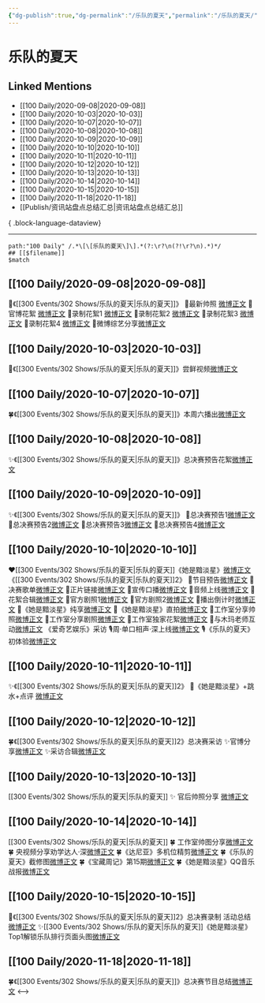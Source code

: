 ```yaml
---
{"dg-publish":true,"dg-permalink":"/乐队的夏天","permalink":"/乐队的夏天/","created":"2023-04-07T13:43:27.000+08:00","updated":"2023-08-24T19:04:26.626+08:00"}
---
```


# 乐队的夏天

## Linked Mentions
- [[100 Daily/2020-09-08\|2020-09-08]]
- [[100 Daily/2020-10-03\|2020-10-03]]
- [[100 Daily/2020-10-07\|2020-10-07]]
- [[100 Daily/2020-10-08\|2020-10-08]]
- [[100 Daily/2020-10-09\|2020-10-09]]
- [[100 Daily/2020-10-10\|2020-10-10]]
- [[100 Daily/2020-10-11\|2020-10-11]]
- [[100 Daily/2020-10-12\|2020-10-12]]
- [[100 Daily/2020-10-13\|2020-10-13]]
- [[100 Daily/2020-10-14\|2020-10-14]]
- [[100 Daily/2020-10-15\|2020-10-15]]
- [[100 Daily/2020-11-18\|2020-11-18]]
- [[Publish/资讯站盘点总结汇总\|资讯站盘点总结汇总]]

{ .block-language-dataview}

---

```expander
path:"100 Daily" /.*\[\[乐队的夏天\]\].*(?:\r?\n(?!\r?\n).*)*/
## [[$filename]]
$match
```
## [[100 Daily/2020-09-08\|2020-09-08]]
💫《[[300 Events/302 Shows/乐队的夏天\|乐队的夏天]]》
🌱最新帅照 [微博正文](https://m.weibo.cn/6466290670/4546957266392802)
🌱官博花絮 [微博正文](https://m.weibo.cn/6466290670/4546970943230743)
🌱录制花絮1 [微博正文](https://m.weibo.cn/6466290670/4546974633690897)
🌱录制花絮2 [微博正文](https://m.weibo.cn/6466290670/4546977230488278)
🌱录制花絮3 [微博正文](https://m.weibo.cn/6466290670/4546980263235060)
🌱录制花絮4 [微博正文](https://m.weibo.cn/6466290670/4546981723115380)
🌱微博综艺分享[微博正文](https://m.weibo.cn/6466290670/4546944158663018)

## [[100 Daily/2020-10-03\|2020-10-03]]
🎵《[[300 Events/302 Shows/乐队的夏天\|乐队的夏天]]》尝鲜视频[微博正文](https://m.weibo.cn/6466290670/4556043391338871)
## [[100 Daily/2020-10-07\|2020-10-07]]
🍀《[[300 Events/302 Shows/乐队的夏天\|乐队的夏天]]》本周六播出[微博正文](https://m.weibo.cn/6466290670/4557454932977037)
## [[100 Daily/2020-10-08\|2020-10-08]]
✨《[[300 Events/302 Shows/乐队的夏天\|乐队的夏天]]》总决赛预告花絮[微博正文](https://m.weibo.cn/6466290670/4557746135892645)
## [[100 Daily/2020-10-09\|2020-10-09]]
✨《[[300 Events/302 Shows/乐队的夏天\|乐队的夏天]]》
🔸总决赛预告1[微博正文](https://m.weibo.cn/6466290670/4558073174169235)
🔸总决赛预告2[微博正文](https://m.weibo.cn/6466290670/4558091934241901)
🔸总决赛预告3[微博正文](https://m.weibo.cn/6466290670/4558104870257642)
🔸总决赛预告4[微博正文](https://m.weibo.cn/6466290670/4558105662723917)
## [[100 Daily/2020-10-10\|2020-10-10]]
❤️[[300 Events/302 Shows/乐队的夏天\|乐队的夏天]]《她是黯淡星》[微博正文](https://m.weibo.cn/6466290670/4558577187166283)
《[[300 Events/302 Shows/乐队的夏天\|乐队的夏天]]2》
🎵节目预告[微博正文](https://m.weibo.cn/6466290670/4558487885189109)
🎵决赛歌单[微博正文](https://m.weibo.cn/6466290670/4558542260930191)
🎵正片链接[微博正文](https://m.weibo.cn/6466290670/4558569917656268)
🎵宣传口播[微博正文](https://m.weibo.cn/6466290670/4558600448771600)
🎵音频上线[微博正文](https://m.weibo.cn/6466290670/4558610305126522)
🎵花絮合辑[微博正文](https://m.weibo.cn/6466290670/4558613362783619)
🎵官方剧照1[微博正文](https://m.weibo.cn/6466290670/4558540804470802)
🎵官方剧照2[微博正文](https://m.weibo.cn/6466290670/4558542562662957)
🎵播出倒计时[微博正文](https://m.weibo.cn/6466290670/4558551848330318)
🎵《她是黯淡星》纯享[微博正文](https://m.weibo.cn/6466290670/4558580516922492)
🎵《她是黯淡星》直拍[微博正文](https://m.weibo.cn/6466290670/4558583217268355)
🎵工作室分享帅照[微博正文](https://m.weibo.cn/6466290670/4558587801640851)
🎵工作室分享剧照[微博正文](https://m.weibo.cn/6466290670/4558597247992461)
🎵工作室独家花絮[微博正文](https://m.weibo.cn/6466290670/4558632568226972)
🎵与木玛老师互动[微博正文](https://m.weibo.cn/6466290670/4558607708329124)
《爱奇艺娱乐》采访
🎙️周·单口相声·深上线[微博正文](https://m.weibo.cn/6466290670/4558591992277217)
🎙️《乐队的夏天》初体验[微博正文](https://m.weibo.cn/6466290670/4558600082825864)
## [[100 Daily/2020-10-11\|2020-10-11]]
✨《[[300 Events/302 Shows/乐队的夏天\|乐队的夏天]]2》
💫《她是黯淡星》+跳水+点评
[微博正文](https://m.weibo.cn/6466290670/4558841171156091)
## [[100 Daily/2020-10-12\|2020-10-12]]
🍀《[[300 Events/302 Shows/乐队的夏天\|乐队的夏天]]2》总决赛采访
✨官博分享[微博正文](https://m.weibo.cn/6466290670/4559276062542360)
✨采访合辑[微博正文](https://m.weibo.cn/6466290670/4559332596786978)
## [[100 Daily/2020-10-13\|2020-10-13]]
[[300 Events/302 Shows/乐队的夏天\|乐队的夏天]]
✨ 官后帅照分享 [微博正文](https://m.weibo.cn/6466290670/4559667579853389)
## [[100 Daily/2020-10-14\|2020-10-14]]
[[300 Events/302 Shows/乐队的夏天\|乐队的夏天]]
🍀 工作室帅图分享[微博正文](https://m.weibo.cn/6466290670/4560031926984054)
🍀 央视频分享劝学达人·深[微博正文](https://m.weibo.cn/6466290670/4559978189036246)
🍀《达尼亚》多机位精剪[微博正文](https://m.weibo.cn/6466290670/4559880147440454)
🍀《乐队的夏天》截修图[微博正文](https://m.weibo.cn/6466290670/4559873696339615)
🍀《宝藏周记》第15期[微博正文](https://m.weibo.cn/6466290670/4560070028035883)
🍀《她是黯淡星》QQ音乐战报[微博正文](https://m.weibo.cn/6466290670/4560011823679316)
## [[100 Daily/2020-10-15\|2020-10-15]]
💫《[[300 Events/302 Shows/乐队的夏天\|乐队的夏天]]2》总决赛录制 活动总结[微博正文](https://m.weibo.cn/6466290670/4560371752382177)
✨[[300 Events/302 Shows/乐队的夏天\|乐队的夏天]]《她是黯淡星》Top1解锁乐队排行页面头图[微博正文](https://m.weibo.cn/6466290670/4560428786778904)

## [[100 Daily/2020-11-18\|2020-11-18]]
🍀《[[300 Events/302 Shows/乐队的夏天\|乐队的夏天]]》总决赛节目总结[微博正文](https://m.weibo.cn/6466290670/4572698100112821)
<-->